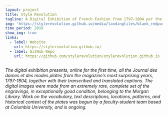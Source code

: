 ```yaml
---
layout: project
title: Style Revolution
tagline: A Digital Exhibition of French Fashion from 1797–1804 per the <i>Journal des Dames et des Modes</i>
img: 'https://stylerevolution.github.io/media/landingtiles/blank_redpurplepatterns.jpg'
time_period: 2019
show_img: true
links:
  - label: Website
    url: https://stylerevolution.github.io/
  - label: GitHub Repo
    url: https://github.com/stylerevolution/stylerevolution.github.io
---
```


*The digital exhibition presents, online for the first time, all the Journal des dames et des modes plates from the magazine’s most surprising years, 1797-1804, together with their transcribed and translated captions. The digital images were made from an extremely rare, complete set of the engravings, in exceptionally good condition, belonging to the Morgan Library. Work on the vocabulary, text descriptions, locations, patterns, and historical context of the plates was begun by a faculty-student team based at Columbia University, and is ongoing.*